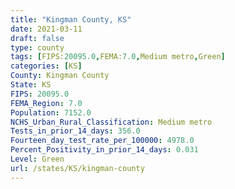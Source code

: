 ```yaml
---
title: "Kingman County, KS"
date: 2021-03-11
draft: false
type: county
tags: [FIPS:20095.0,FEMA:7.0,Medium metro,Green]
categories: [KS]
County: Kingman County
State: KS
FIPS: 20095.0
FEMA_Region: 7.0
Population: 7152.0
NCHS_Urban_Rural_Classification: Medium metro
Tests_in_prior_14_days: 356.0
Fourteen_day_test_rate_per_100000: 4978.0
Percent_Positivity_in_prior_14_days: 0.031
Level: Green
url: /states/KS/kingman-county
---
```



